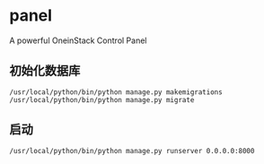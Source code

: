 # panel
A powerful OneinStack Control Panel

## 初始化数据库
```
/usr/local/python/bin/python manage.py makemigrations
/usr/local/python/bin/python manage.py migrate
```
## 启动
```
/usr/local/python/bin/python manage.py runserver 0.0.0.0:8000
```
